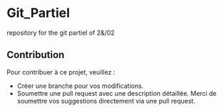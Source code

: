 # Git_Partiel
repository for the git partiel of 2&amp;/02
## Contribution

Pour contribuer à ce projet, veuillez :
- Créer une branche pour vos modifications.
- Soumettre une pull request avec une description détaillée.
Merci de soumettre vos suggestions directement via une pull
request.


